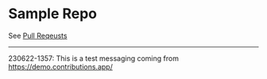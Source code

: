 # Sample Repo

See [Pull Reqeusts](https://github.com/Contribunator/Sample/pulls)


---

230622-1357: This is a test messaging coming from https://demo.contributions.app/